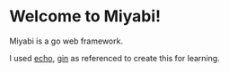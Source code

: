 # Welcome to Miyabi!
Miyabi is a go web framework.

I used <a href="https://github.com/labstack/echo">echo</a>, <a href="https://github.com/gin-gonic/gin">gin</a> as referenced to create this for learning.
